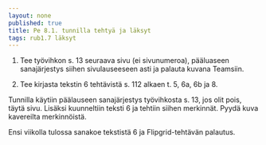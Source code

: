 ```yaml
---
layout: none
published: true
title: Pe 8.1. tunnilla tehtyä ja läksyt
tags: rub1.7 läksyt
---
```

1. Tee työvihkon s. 13 seuraava sivu (ei sivunumeroa), pääluaseen sanajärjestys siihen sivulauseeseen asti ja palauta kuvana Teamsiin.

2. Tee kirjasta tekstin 6 tehtävistä s. 112 alkaen t. 5, 6a, 6b ja 8.


Tunnilla käytiin päälauseen sanajärjestys työvihkosta s. 13, jos olit pois, täytä sivu. Lisäksi kuunneltiin teksti 6 ja tehtiin siihen merkinnät. Pyydä kuva kavereilta merkinnöistä.

Ensi viikolla tulossa sanakoe tekstistä 6 ja Flipgrid-tehtävän palautus.

